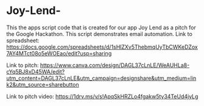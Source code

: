 # Joy-Lend-
This the apps script code that is created for our app Joy Lend as a pitch for the Google Hackathon. This script demonstrates email automation.
Link to spreadsheet: https://docs.google.com/spreadsheets/d/1sHlZXv5ThebmqUyTbCWKeDZox7AY4MTct08o5eWOEao/edit?usp=sharing

Link to pitch: https://www.canva.com/design/DAGL37cLnLE/WeAUHLa8-cYq5BJ8xD45WA/edit?utm_content=DAGL37cLnLE&utm_campaign=designshare&utm_medium=link2&utm_source=sharebutton

Link to pitch video: https://1drv.ms/v/s!ApqSkHRZLo4fgakw5ty34TeUd4jyLg
